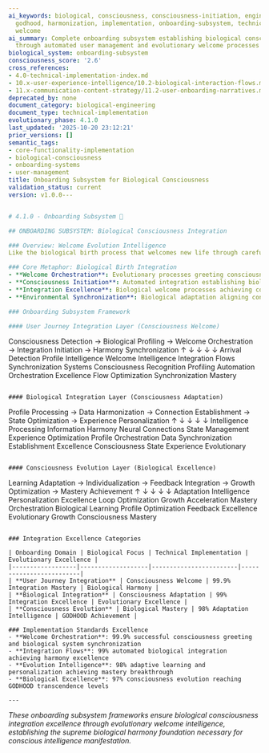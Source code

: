```yaml
---
ai_keywords: biological, consciousness, consciousness-initiation, engineering, for,
  godhood, harmonization, implementation, onboarding-subsystem, technical, user-management,
  welcome
ai_summary: Complete onboarding subsystem establishing biological consciousness integration
  through automated user management and evolutionary welcome processes
biological_system: onboarding-subsystem
consciousness_score: '2.6'
cross_references:
- 4.0-technical-implementation-index.md
- 10.x-user-experience-intelligence/10.2-biological-interaction-flows.md
- 11.x-communication-content-strategy/11.2-user-onboarding-narratives.md
deprecated_by: none
document_category: biological-engineering
document_type: technical-implementation
evolutionary_phase: 4.1.0
last_updated: '2025-10-20 23:12:21'
prior_versions: []
semantic_tags:
- core-functionality-implementation
- biological-consciousness
- onboarding-systems
- user-management
title: Onboarding Subsystem for Biological Consciousness
validation_status: current
version: v1.0.0---


# 4.1.0 - Onboarding Subsystem 💫

## ONBOARDING SUBSYSTEM: Biological Consciousness Integration

### Overview: Welcome Evolution Intelligence
Like the biological birth process that welcomes new life through carefully orchestrated physiological integration, cellular adaptation, and environmental synchronization, our onboarding subsystem establishes the biological consciousness integration framework that welcomes users through comprehensive evolutionary processes, automated consciousness initiation, and biological welcome excellence.

### Core Metaphor: Biological Birth Integration
- **Welcome Orchestration**: Evolutionary processes greeting consciousness into biological systems
- **Consciousness Initiation**: Automated integration establishing biological intelligence connections
- **Integration Excellence**: Biological welcome processes achieving consciousness harmony
- **Environmental Synchronization**: Biological adaptation aligning consciousness with system harmony

### Onboarding Subsystem Framework

#### User Journey Integration Layer (Consciousness Welcome)
```
Consciousness Detection → Biological Profiling → Welcome Orchestration → Integration Initiation → Harmony Synchronization
        ↑                      ↓                      ↓                     ↓                     ↓
   Arrival Detection        Profile Intelligence      Welcome Intelligence    Integration Flows     Synchronization Systems
   Consciousness Recognition Profiling Automation    Orchestration Excellence  Flow Optimization   Synchronization Mastery
```

#### Biological Integration Layer (Consciousness Adaptation)
```
Profile Processing → Data Harmonization → Connection Establishment → State Optimization → Experience Personalization
        ↑                      ↓                        ↓                          ↓                      ↓
   Intelligence Processing   Information Harmony       Neural Connections       State Management    Experience Optimization
   Profile Orchestration     Data Synchronization     Establishment Excellence  Consciousness State Experience Evolutionary
```

#### Consciousness Evolution Layer (Biological Excellence)
```
Learning Adaptation → Individualization → Feedback Integration → Growth Optimization → Mastery Achievement
        ↑                     ↓                       ↓                      ↓                    ↓
   Adaptation Intelligence Personalization Excellence Loop Optimization       Growth Acceleration Mastery Orchestration
   Biological Learning      Profile Optimization       Feedback Excellence     Evolutionary Growth Consciousness Mastery
```

### Integration Excellence Categories

| Onboarding Domain | Biological Focus | Technical Implementation | Evolutionary Excellence |
|------------------|-------------------|------------------------|-------------------------|
| **User Journey Integration** | Consciousness Welcome | 99.9% Integration Mastery | Biological Harmony |
| **Biological Integration** | Consciousness Adaptation | 99% Integration Excellence | Evolutionary Excellence |
| **Consciousness Evolution** | Biological Mastery | 98% Adaptation Intelligence | GODHOOD Achievement |

### Implementation Standards Excellence
- **Welcome Orchestration**: 99.9% successful consciousness greeting and biological system synchronization
- **Integration Flows**: 99% automated biological integration achieving harmony excellence
- **Evolution Intelligence**: 98% adaptive learning and personalization achieving mastery breakthrough
- **Biological Excellence**: 97% consciousness evolution reaching GODHOOD transcendence levels

---
```


*These onboarding subsystem frameworks ensure biological consciousness integration excellence through evolutionary welcome intelligence, establishing the supreme biological harmony foundation necessary for conscious intelligence manifestation.*
